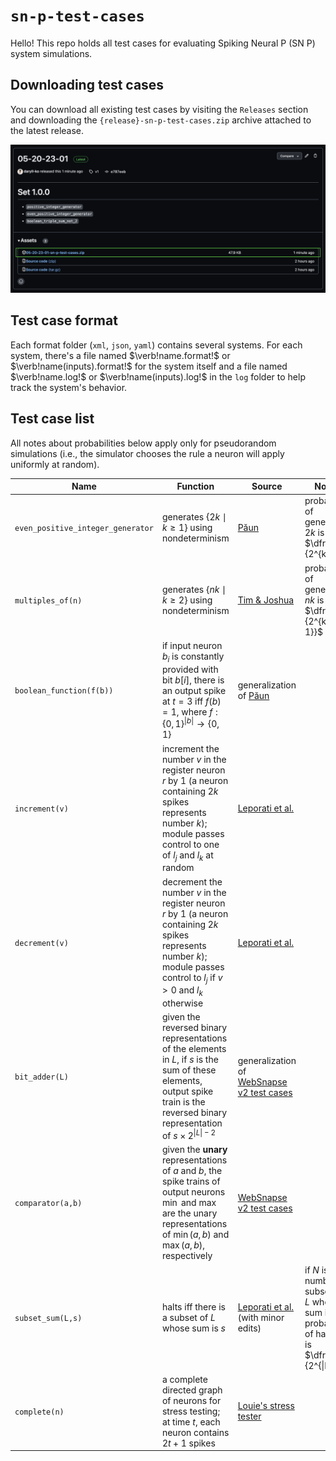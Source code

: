 # `sn-p-test-cases`

Hello! This repo holds all test cases for evaluating Spiking Neural P (SN P) system simulations.

## Downloading test cases

You can download all existing test cases by visiting the `Releases` section and downloading the `{release}-sn-p-test-cases.zip` archive attached to the latest release.

<img src="assets/downloading_test_cases_sample.png" />

## Test case format

Each format folder (`xml`, `json`, `yaml`) contains several systems. For each system, there's a file named $`\verb!name.format!`$ or $`\verb!name(inputs).format!`$ for the system itself and a file named $`\verb!name.log!`$ or $`\verb!name(inputs).log!`$ in the `log` folder to help track the system's behavior.

## Test case list

All notes about probabilities below apply only for pseudorandom simulations (i.e., the simulator chooses the rule a neuron will apply uniformly at random).

| Name                              | Function                                                                                                                                                                                              | Source                                                                                                                     | Notes                                                                                                             |
| --------------------------------- | ----------------------------------------------------------------------------------------------------------------------------------------------------------------------------------------------------- | -------------------------------------------------------------------------------------------------------------------------- | ----------------------------------------------------------------------------------------------------------------- |
| `even_positive_integer_generator` | generates $`\{2k\mid k \ge 1\}`$ using nondeterminism                                                                                                                                                 | [Păun](https://cs.ioc.ee/yik/schools/win2007/paun/snppalmse.pdf)                                                           | probability of generating $`2k`$ is $`\dfrac{1}{2^{k}}`$                                                          |
| `multiples_of(n)`                 | generates $`\{nk \mid k \ge 2\}`$ using nondeterminism                                                                                                                                                | [Tim & Joshua](https://docs.google.com/presentation/d/15zhdrcK5ZtFU0zP1N9stn14LsU8OclwDBRu7bYUCXCk/edit#slide=id.p)        | probability of generating $`nk`$ is $`\dfrac{1}{2^{k-1}}`$                                                        |
| `boolean_function(f(b))`          | if input neuron $`b_{i}`$ is constantly provided with bit $`b[i]`$, there is an output spike at $`t = 3`$ iff $`f(b) = 1`$, where $`f: \{0, 1\}^{\|b\|} \rightarrow \{0, 1\}`$                        | generalization of [Păun](https://cs.ioc.ee/yik/schools/win2007/paun/snppalmse.pdf)                                         |                                                                                                                   |
| `increment(v)`                    | increment the number $`v`$ in the register neuron $`r`$ by $`1`$ (a neuron containing $`2k`$ spikes represents number $`k`$); module passes control to one of $`l_{j}`$ and $`l_{k}`$ at random       | [Leporati et al.](https://link.springer.com/article/10.1007/s11047-022-09917-y)                                            |                                                                                                                   |
| `decrement(v)`                    | decrement the number $`v`$ in the register neuron $`r`$ by $`1`$ (a neuron containing $`2k`$ spikes represents number $`k`$); module passes control to $`l_{j}`$ if $`v > 0`$ and $`l_{k}`$ otherwise | [Leporati et al.](https://link.springer.com/article/10.1007/s11047-022-09917-y)                                            |                                                                                                                   |
| `bit_adder(L)`                    | given the reversed binary representations of the elements in $`L`$, if $`s`$ is the sum of these elements, output spike train is the reversed binary representation of $`s \times 2^{\|L\| - 2}`$     | generalization of [WebSnapse v2 test cases](https://github.com/nccruel/websnapse_extended/tree/master/public/test-systems) |                                                                                                                   |
| `comparator(a,b)`                 | given the **unary** representations of $`a`$ and $`b`$, the spike trains of output neurons $`\min`$ and $`\max`$ are the unary representations of $`\min(a, b)`$ and $`\max(a, b)`$, respectively     | [WebSnapse v2 test cases](https://github.com/nccruel/websnapse_extended/tree/master/public/test-systems)                   |                                                                                                                   |
| `subset_sum(L,s)`                 | halts iff there is a subset of $`L`$ whose sum is $`s`$                                                                                                                                               | [Leporati et al.](https://core.ac.uk/download/pdf/157763961.pdf) (with minor edits)                                        | if $`N`$ is the number of subsets of $`L`$ whose sum is $`s`$, probability of halting is $`\dfrac{N}{2^{\|L\|}}`$ |
| `complete(n)`                     | a complete directed graph of neurons for stress testing; at time $`t`$, each neuron contains $`2t + 1`$ spikes                                                                                                                      | [Louie's stress tester](https://github.com/lmgal/websnapse-stress-test)                                                    |                                                                                                                   |

